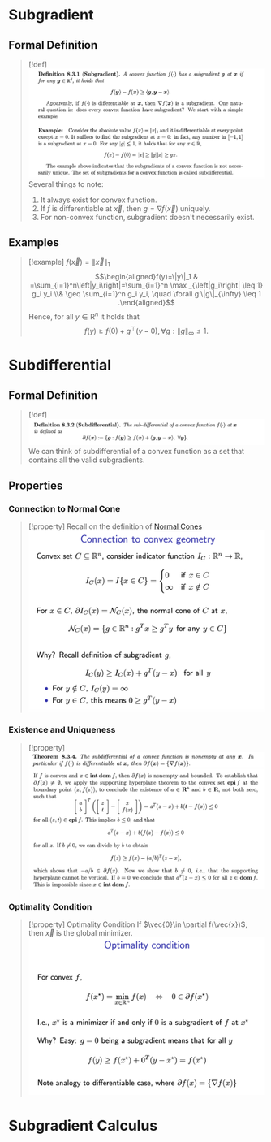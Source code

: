 # Subgradient
## Formal Definition
> [!def]
> ![](Subgradient_Differentials.assets/image-20240227140442889.png)
> Several things to note:
> 1. It always exist for convex function.
> 2. If $f$ is differentiable at $\vec{x}$, then $g=\nabla f(\vec{x})$ uniquely.
> 3. For non-convex function, subgradient doesn't necessarily exist.


## Examples
> [!example] $f(\vec{x})=\|\vec{x}\|_1$
> $$\begin{aligned}f(y)=\|y\|_1 & =\sum_{i=1}^n\left|y_i\right|=\sum_{i=1}^n \max _{\left|g_i\right| \leq 1} g_i y_i \\& \geq \sum_{i=1}^n g_i y_i, \quad \forall g:\|g\|_{\infty} \leq 1 .\end{aligned}$$
> Hence, for all $y \in \mathrm{R}^n$ it holds that$$f(y) \geq f(0)+g^{\top}(y-0), \forall g:\|g\|_{\infty} \leq 1 .$$


# Subdifferential
## Formal Definition
> [!def]
> ![](Subgradient_Differentials.assets/image-20240227143714895.png)
> We can think of subdifferential of a convex function as a set that contains all the valid subgradients.


## Properties
### Connection to Normal Cone
> [!property]
> Recall on the definition of [Normal Cones](Convex_Sets.md#Normal%20Cones)
> ![](Subgradient_Differentials.assets/image-20240227145428558.png)



### Existence and Uniqueness
> [!property] 
> ![](Subgradient_Differentials.assets/image-20240227144145522.png)![](Subgradient_Differentials.assets/image-20240227150559917.png)




### Optimality Condition
> [!property] Optimality Condition
> If $\vec{0}\in \partial f(\vec{x})$, then $\vec{x}$ is the global minimizer.
> ![](Subgradient_Differentials.assets/image-20240227144011633.png)






# Subgradient Calculus




